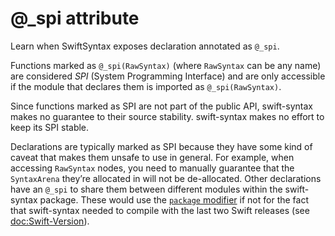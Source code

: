 # @_spi attribute

Learn when SwiftSyntax exposes declaration annotated as `@_spi`.

Functions marked as `@_spi(RawSyntax)` (where ``RawSyntax`` can be any name) are considered *SPI* (System Programming Interface) and are only accessible if the module that declares them is imported as `@_spi(RawSyntax)`.

Since functions marked as SPI are not part of the public API, swift-syntax makes no guarantee to their source stability. swift-syntax makes no effort to keep its SPI stable.

Declarations are typically marked as SPI because they have some kind of caveat that makes them unsafe to use in general. For example, when accessing ``RawSyntax`` nodes, you need to manually guarantee that the ``SyntaxArena`` they’re allocated in will not be de-allocated. Other declarations have an `@_spi` to share them between different modules within the swift-syntax package. These would use the [`package` modifier](https://github.com/apple/swift-evolution/blob/main/proposals/0386-package-access-modifier.md) if not for the fact that swift-syntax needed to compile with the last two Swift releases (see <doc:Swift-Version>).
